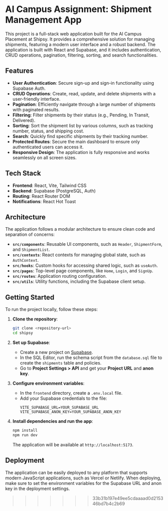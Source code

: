 # AI Campus Assignment: Shipment Management App

This project is a full-stack web application built for the AI Campus Placement at Shipsy. It provides a comprehensive solution for managing shipments, featuring a modern user interface and a robust backend. The application is built with React and Supabase, and it includes authentication, CRUD operations, pagination, filtering, sorting, and search functionalities.

## Features

- **User Authentication**: Secure sign-up and sign-in functionality using Supabase Auth.
- **CRUD Operations**: Create, read, update, and delete shipments with a user-friendly interface.
- **Pagination**: Efficiently navigate through a large number of shipments with paginated results.
- **Filtering**: Filter shipments by their status (e.g., Pending, In Transit, Delivered).
- **Sorting**: Sort the shipment list by various columns, such as tracking number, status, and shipping cost.
- **Search**: Quickly find specific shipments by their tracking number.
- **Protected Routes**: Secure the main dashboard to ensure only authenticated users can access it.
- **Responsive Design**: The application is fully responsive and works seamlessly on all screen sizes.

## Tech Stack

- **Frontend**: React, Vite, Tailwind CSS
- **Backend**: Supabase (PostgreSQL, Auth)
- **Routing**: React Router DOM
- **Notifications**: React Hot Toast

## Architecture

The application follows a modular architecture to ensure clean code and separation of concerns:

- **`src/components`**: Reusable UI components, such as `Header`, `ShipmentForm`, and `ShipmentList`.
- **`src/contexts`**: React contexts for managing global state, such as `AuthContext`.
- **`src/hooks`**: Custom hooks for accessing shared logic, such as `useAuth`.
- **`src/pages`**: Top-level page components, like `Home`, `Login`, and `SignUp`.
- **`src/routes`**: Application routing configuration.
- **`src/utils`**: Utility functions, including the Supabase client setup.

## Getting Started

To run the project locally, follow these steps:

1. **Clone the repository**:
   ```bash
   git clone <repository-url>
   cd shipsy
   ```

2. **Set up Supabase**:
   - Create a new project on [Supabase](https://supabase.com/).
   - In the SQL Editor, run the schema script from the `database.sql` file to create the `shipments` table and policies.
   - Go to **Project Settings > API** and get your **Project URL** and **anon key**.

3. **Configure environment variables**:
   - In the `frontend` directory, create a `.env.local` file.
   - Add your Supabase credentials to the file:
     ```
     VITE_SUPABASE_URL=YOUR_SUPABASE_URL
     VITE_SUPABASE_ANON_KEY=YOUR_SUPABASE_ANON_KEY
     ```

4. **Install dependencies and run the app**:
   ```bash
   npm install
   npm run dev
   ```

   The application will be available at `http://localhost:5173`.

## Deployment

The application can be easily deployed to any platform that supports modern JavaScript applications, such as Vercel or Netlify. When deploying, make sure to set the environment variables for the Supabase URL and anon key in the deployment settings.
>>>>>>> 33b31b197e49ee5cdaaaad0d215346bd7b4c2b69
